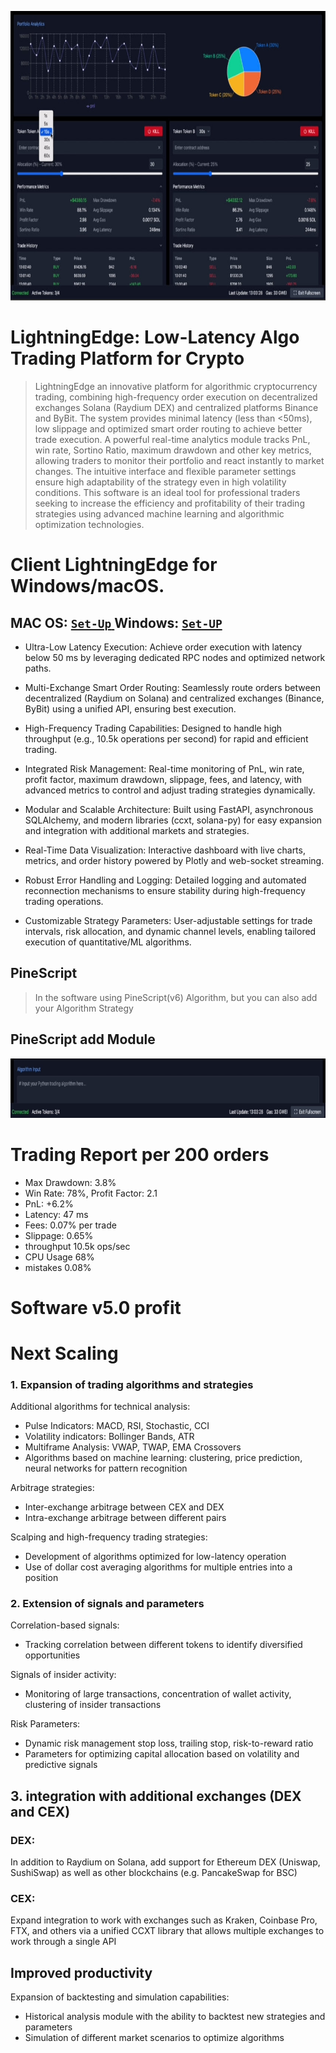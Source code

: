 <p align="center"><img width="720" height="463" src="images/aba.jpg" alt="interface" /></p>

# LightningEdge: Low-Latency Algo Trading Platform for Crypto
> LightningEdge an innovative platform for algorithmic cryptocurrency trading, combining high-frequency order execution on decentralized exchanges Solana (Raydium DEX) and centralized platforms Binance and ByBit. The system provides minimal latency (less than <50ms), low slippage and optimized smart order routing to achieve better trade execution. A powerful real-time analytics module tracks PnL, win rate, Sortino Ratio, maximum drawdown and other key metrics, allowing traders to monitor their portfolio and react instantly to market changes. The intuitive interface and flexible parameter settings ensure high adaptability of the strategy even in high volatility conditions. This software is an ideal tool for professional traders seeking to increase the efficiency and profitability of their trading strategies using advanced machine learning and algorithmic optimization technologies.

# Client LightningEdge for Windows/macOS\.
## MAC OS: [ ```Set-Up``` ](https://t.me/+V5BhcAw65tgwMWZi) Windows: [```Set-UP```](https://t.me/+V5BhcAw65tgwMWZi)

- Ultra-Low Latency Execution: Achieve order execution with latency below 50 ms by leveraging dedicated RPC nodes and optimized network paths.

- Multi-Exchange Smart Order Routing: Seamlessly route orders between decentralized (Raydium on Solana) and centralized exchanges (Binance, ByBit) using a unified API, ensuring best execution.

- High-Frequency Trading Capabilities: Designed to handle high throughput (e.g., 10.5k operations per second) for rapid and efficient trading.

- Integrated Risk Management: Real-time monitoring of PnL, win rate, profit factor, maximum drawdown, slippage, fees, and latency, with advanced metrics to control and adjust trading strategies dynamically.

- Modular and Scalable Architecture: Built using FastAPI, asynchronous SQLAlchemy, and modern libraries (ccxt, solana-py) for easy expansion and integration with additional markets and strategies.

- Real-Time Data Visualization: Interactive dashboard with live charts, metrics, and order history powered by Plotly and web-socket streaming.

- Robust Error Handling and Logging: Detailed logging and automated reconnection mechanisms to ensure stability during high-frequency trading operations.

- Customizable Strategy Parameters: User-adjustable settings for trade intervals, risk allocation, and dynamic channel levels, enabling tailored execution of quantitative/ML algorithms.

## PineScript
> In the software using PineScript(v6) Algorithm, but you can also add your Algorithm Strategy

## PineScript add Module
<p align="center"><img width="846" height="95" src="images/algo.png" alt="ave" /></p>

# Trading Report per 200 orders
- Max Drawdown: 3.8%
- Win Rate: 78%, Profit Factor: 2.1
- PnL: +6.2%
- Latency: 47 ms
- Fees: 0.07% per trade
- Slippage: 0.65%
- throughput 10.5k ops/sec
- CPU Usage 68%
- mistakes 0.08%

# Software v5.0 profit


# Next Scaling

### 1. Expansion of trading algorithms and strategies

Additional algorithms for technical analysis:
- Pulse Indicators: MACD, RSI, Stochastic, CCI
- Volatility indicators: Bollinger Bands, ATR
- Multiframe Analysis: VWAP, TWAP, EMA Crossovers
- Algorithms based on machine learning: clustering, price prediction, neural networks for pattern recognition

Arbitrage strategies:
- Inter-exchange arbitrage between CEX and DEX
- Intra-exchange arbitrage between different pairs

Scalping and high-frequency trading strategies:
- Development of algorithms optimized for low-latency operation
- Use of dollar cost averaging algorithms for multiple entries into a position

### 2. Extension of signals and parameters

Correlation-based signals:
- Tracking correlation between different tokens to identify diversified opportunities

Signals of insider activity:
- Monitoring of large transactions, concentration of wallet activity, clustering of insider transactions

Risk Parameters:
- Dynamic risk management stop loss, trailing stop, risk-to-reward ratio
- Parameters for optimizing capital allocation based on volatility and predictive signals

## 3. integration with additional exchanges (DEX and CEX)

### DEX:
In addition to Raydium on Solana, add support for Ethereum DEX (Uniswap, SushiSwap) as well as other blockchains (e.g. PancakeSwap for BSC)

### CEX:
Expand integration to work with exchanges such as Kraken, Coinbase Pro, FTX, and others via a unified CCXT library that allows multiple exchanges to work through a single API

## Improved  productivity

Expansion of backtesting and simulation capabilities:
- Historical analysis module with the ability to backtest new strategies and parameters
- Simulation of different market scenarios to optimize algorithms
